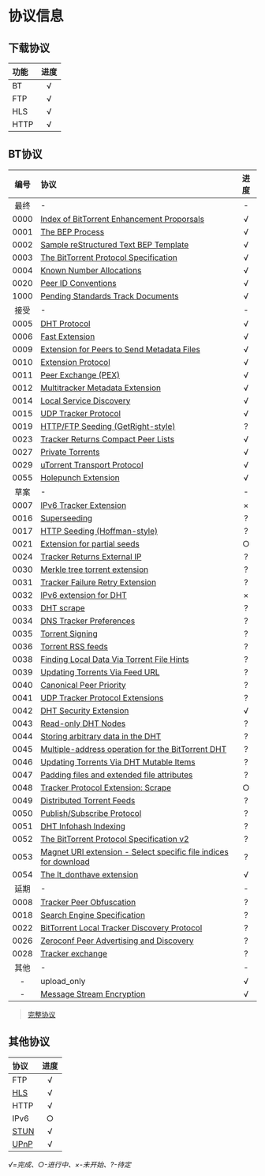 # 协议信息

## 下载协议

|功能|进度|
|:--|:--:|
|BT|√|
|FTP|√|
|HLS|√|
|HTTP|√|

## BT协议

|编号|协议|进度|
|:--:|:--|:--:|
|最终|-|-|
|0000|[Index of BitTorrent Enhancement Proporsals](http://www.bittorrent.org/beps/bep_0000.html)|√|
|0001|[The BEP Process](http://www.bittorrent.org/beps/bep_0001.html)|√|
|0002|[Sample reStructured Text BEP Template](http://www.bittorrent.org/beps/bep_0002.html)|√|
|0003|[The BitTorrent Protocol Specification](http://www.bittorrent.org/beps/bep_0003.html)|√|
|0004|[Known Number Allocations](http://www.bittorrent.org/beps/bep_0004.html)|√|
|0020|[Peer ID Conventions](http://www.bittorrent.org/beps/bep_0020.html)|√|
|1000|[Pending Standards Track Documents](http://www.bittorrent.org/beps/bep_1000.html)|√|
|接受|-|-|
|0005|[DHT Protocol](http://www.bittorrent.org/beps/bep_0005.html)|√|
|0006|[Fast Extension](http://www.bittorrent.org/beps/bep_0006.html)|√|
|0009|[Extension for Peers to Send Metadata Files](http://www.bittorrent.org/beps/bep_0009.html)|√|
|0010|[Extension Protocol](http://www.bittorrent.org/beps/bep_0010.html)|√|
|0011|[Peer Exchange (PEX)](http://www.bittorrent.org/beps/bep_0011.html)|√|
|0012|[Multitracker Metadata Extension](http://www.bittorrent.org/beps/bep_0012.html)|√|
|0014|[Local Service Discovery](http://www.bittorrent.org/beps/bep_0014.html)|√|
|0015|[UDP Tracker Protocol](http://www.bittorrent.org/beps/bep_0015.html)|√|
|0019|[HTTP/FTP Seeding (GetRight-style)](http://www.bittorrent.org/beps/bep_0019.html)|?|
|0023|[Tracker Returns Compact Peer Lists](http://www.bittorrent.org/beps/bep_0023.html)|√|
|0027|[Private Torrents](http://www.bittorrent.org/beps/bep_0027.html)|√|
|0029|[uTorrent Transport Protocol](http://www.bittorrent.org/beps/bep_0029.html)|√|
|0055|[Holepunch Extension](http://www.bittorrent.org/beps/bep_0055.html)|√|
|草案|-|-|
|0007|[IPv6 Tracker Extension](http://www.bittorrent.org/beps/bep_0007.html)|×|
|0016|[Superseeding](http://www.bittorrent.org/beps/bep_0016.html)|?|
|0017|[HTTP Seeding (Hoffman-style)](http://www.bittorrent.org/beps/bep_0017.html)|?|
|0021|[Extension for partial seeds](http://www.bittorrent.org/beps/bep_0021.html)|○|
|0024|[Tracker Returns External IP](http://www.bittorrent.org/beps/bep_0024.html)|?|
|0030|[Merkle tree torrent extension](http://www.bittorrent.org/beps/bep_0030.html)|?|
|0031|[Tracker Failure Retry Extension](http://www.bittorrent.org/beps/bep_0031.html)|?|
|0032|[IPv6 extension for DHT](http://www.bittorrent.org/beps/bep_0032.html)|×|
|0033|[DHT scrape](http://www.bittorrent.org/beps/bep_0033.html)|?|
|0034|[DNS Tracker Preferences](http://www.bittorrent.org/beps/bep_0034.html)|?|
|0035|[Torrent Signing](http://www.bittorrent.org/beps/bep_0035.html)|?|
|0036|[Torrent RSS feeds](http://www.bittorrent.org/beps/bep_0036.html)|?|
|0038|[Finding Local Data Via Torrent File Hints](http://www.bittorrent.org/beps/bep_0038.html)|?|
|0039|[Updating Torrents Via Feed URL](http://www.bittorrent.org/beps/bep_0039.html)|?|
|0040|[	Canonical Peer Priority](http://www.bittorrent.org/beps/bep_0040.html)|?|
|0041|[UDP Tracker Protocol Extensions](http://www.bittorrent.org/beps/bep_0041.html)|?|
|0042|[DHT Security Extension](http://www.bittorrent.org/beps/bep_0042.html)|√|
|0043|[Read-only DHT Nodes](http://www.bittorrent.org/beps/bep_0043.html)|?|
|0044|[Storing arbitrary data in the DHT](http://www.bittorrent.org/beps/bep_0044.html)|?|
|0045|[Multiple-address operation for the BitTorrent DHT](http://www.bittorrent.org/beps/bep_0045.html)|?|
|0046|[Updating Torrents Via DHT Mutable Items](http://www.bittorrent.org/beps/bep_0046.html)|?|
|0047|[Padding files and extended file attributes](http://www.bittorrent.org/beps/bep_0047.html)|?|
|0048|[Tracker Protocol Extension: Scrape](http://www.bittorrent.org/beps/bep_0048.html)|○|
|0049|[Distributed Torrent Feeds](http://www.bittorrent.org/beps/bep_0049.html)|?|
|0050|[Publish/Subscribe Protocol](http://www.bittorrent.org/beps/bep_0050.html)|?|
|0051|[DHT Infohash Indexing](http://www.bittorrent.org/beps/bep_0051.html)|?|
|0052|[The BitTorrent Protocol Specification v2](http://www.bittorrent.org/beps/bep_0052.html)|?|
|0053|[Magnet URI extension - Select specific file indices for download](http://www.bittorrent.org/beps/bep_0053.html)|?|
|0054|[The lt_donthave extension](http://www.bittorrent.org/beps/bep_0054.html)|√|
|延期|-|-|
|0008|[Tracker Peer Obfuscation](http://www.bittorrent.org/beps/bep_0008.html)|?|
|0018|[Search Engine Specification](http://www.bittorrent.org/beps/bep_0018.html)|?|
|0022|[BitTorrent Local Tracker Discovery Protocol](http://www.bittorrent.org/beps/bep_0022.html)|?|
|0026|[Zeroconf Peer Advertising and Discovery](http://www.bittorrent.org/beps/bep_0026.html)|?|
|0028|[Tracker exchange](http://www.bittorrent.org/beps/bep_0028.html)|?|
|其他|-|-|
|-|upload_only|√|
|-|[Message Stream Encryption](https://wiki.vuze.com/w/Message_Stream_Encryption)|√|

> [完整协议](http://www.bittorrent.org/beps/bep_0000.html)

## 其他协议

|协议|进度|
|:--|:--:|
|FTP|√|
|[HLS](https://tools.ietf.org/html/rfc8216)|√|
|HTTP|√|
|IPv6|○|
|[STUN](https://www.rfc-editor.org/rfc/rfc5389.txt)|√|
|[UPnP](http://upnp.org/specs/arch/UPnP-arch-DeviceArchitecture-v1.0.pdf)|√|

*√=完成、○-进行中、×-未开始、?-待定*